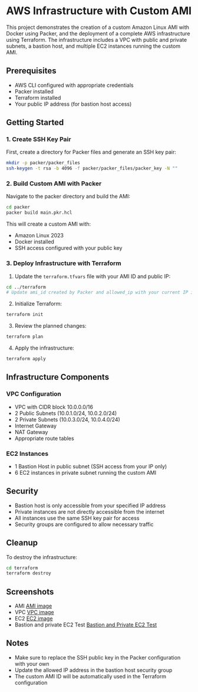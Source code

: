 # AWS Infrastructure with Custom AMI

This project demonstrates the creation of a custom Amazon Linux AMI with Docker using Packer, and the deployment of a complete AWS infrastructure using Terraform. The infrastructure includes a VPC with public and private subnets, a bastion host, and multiple EC2 instances running the custom AMI.

## Prerequisites

- AWS CLI configured with appropriate credentials
- Packer installed
- Terraform installed
- Your public IP address (for bastion host access)

## Getting Started

### 1. Create SSH Key Pair

First, create a directory for Packer files and generate an SSH key pair:

```bash
mkdir -p packer/packer_files
ssh-keygen -t rsa -b 4096 -f packer/packer_files/packer_key -N ""
```

### 2. Build Custom AMI with Packer

Navigate to the packer directory and build the AMI:

```bash
cd packer
packer build main.pkr.hcl
```

This will create a custom AMI with:

- Amazon Linux 2023
- Docker installed
- SSH access configured with your public key

### 3. Deploy Infrastructure with Terraform

1. Update the `terraform.tfvars` file with your AMI ID and public IP:

```bash
cd ../terraform
# Update ami_id created by Packer and allowed_ip with your current IP in terraform.tfvars
```

2. Initialize Terraform:

```bash
terraform init
```

3. Review the planned changes:

```bash
terraform plan
```

4. Apply the infrastructure:

```bash
terraform apply
```

## Infrastructure Components

### VPC Configuration

- VPC with CIDR block 10.0.0.0/16
- 2 Public Subnets (10.0.1.0/24, 10.0.2.0/24)
- 2 Private Subnets (10.0.3.0/24, 10.0.4.0/24)
- Internet Gateway
- NAT Gateway
- Appropriate route tables

### EC2 Instances

- 1 Bastion Host in public subnet (SSH access from your IP only)
- 6 EC2 instances in private subnet running the custom AMI

## Security

- Bastion host is only accessible from your specified IP address
- Private instances are not directly accessible from the internet
- All instances use the same SSH key pair for access
- Security groups are configured to allow necessary traffic

## Cleanup

To destroy the infrastructure:

```bash
cd terraform
terraform destroy
```

## Screenshots

- AMI
  [AMI image](screenshot/ami-1.png)
- VPC
  [VPC image](screenshot/vpc-1.png)
- EC2
  [EC2 image](screenshot/ec2-1.png)
- Bastion and private EC2 Test
  [Bastion and Private EC2 Test](screenshot/packer-terraform.gif)

## Notes

- Make sure to replace the SSH public key in the Packer configuration with your own
- Update the allowed IP address in the bastion host security group
- The custom AMI ID will be automatically used in the Terraform configuration
